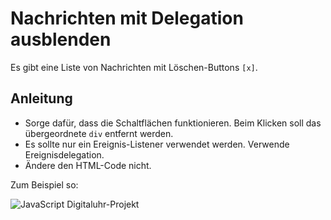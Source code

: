 # Nachrichten mit Delegation ausblenden

Es gibt eine Liste von Nachrichten mit Löschen-Buttons `[x]`.

## Anleitung
- Sorge dafür, dass die Schaltflächen funktionieren. Beim Klicken soll das übergeordnete `div` entfernt werden.
- Es sollte nur ein Ereignis-Listener verwendet werden. Verwende Ereignisdelegation.
- Ändere den HTML-Code nicht.

Zum Beispiel so:

![JavaScript Digitaluhr-Projekt](./gif/eventdelegation.gif)
